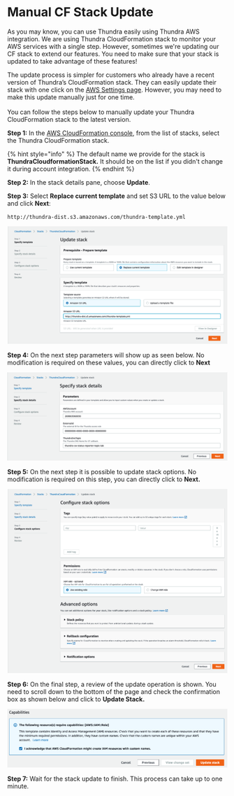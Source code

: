 # Manual CF Stack Update

As you may know, you can use Thundra easily using Thundra AWS integration. We are using Thundra CloudFormation stack to monitor your AWS services with a single step. However, sometimes we're updating our CF stack to extend our features. You need to make sure that your stack is updated to take advantage of these features!

The update process is simpler for customers who already have a recent version of Thundra’s CloudFormation stack. They can easily update their stack with one click on the [AWS Settings page](https://console.thundra.io/settings/aws). However, you may need to make this update manually just for one time. \
\
You can follow the steps below to manually update your Thundra CloudFormation stack to the latest version.

**Step 1:** In the [AWS CloudFormation console](https://console.aws.amazon.com/cloudformation), from the list of stacks, select the Thundra CloudFormation stack.&#x20;

{% hint style="info" %}
The default name we provide for the stack is **ThundraCloudformationStack.** It should be on the list if you didn't change it during account integration.
{% endhint %}

**Step 2:** In the stack details pane, choose **Update**.

**Step 3:** Select **Replace current template** and set S3 URL to the value below and click **Next**:

```
http://thundra-dist.s3.amazonaws.com/thundra-template.yml
```

![](<../../../../.gitbook/assets/image (93).png>)

**Step 4:** On the next step parameters will show up as seen below. No modification is required on these values, you can directly click to **Next**

![](<../../../../.gitbook/assets/image (81).png>)

**Step 5:** On the next step it is possible to update stack options. No modification is required on this step, you can directly click to **Next.**

![](<../../../../.gitbook/assets/image (33).png>)

**Step 6:** On the final step, a review of the update operation is shown. You need to scroll down to the bottom of the page and check the confirmation box as shown below and click to **Update Stack.**

![](<../../../../.gitbook/assets/image (56).png>)

**Step 7:** Wait for the stack update to finish. This process can take up to one minute.
